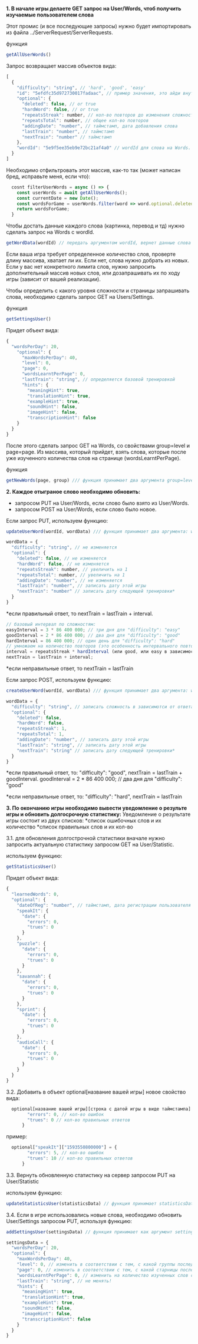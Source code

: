 **1. В начале игры делаете GET запрос на User/Words, чтоб получить изучаемые пользователем слова**

Этот промис (и все последующие запросы) нужно будет импортировать из файла ../ServerRequest/ServerRequests.

функция 
```javascript
getAllUserWords()
```

Запрос возвращает массив объектов вида:

```javascript
[
  {
    "difficulty": "string", // 'hard', 'good', 'easy'
    "id": "5efdfc35d972730017fadaac", // пример значения, это айди внутри User/Words, он вряд ли понадобится
    "optional": {
      "deleted": false, // or true
      "hardWord": false, // or true
      "repeatsStreak": number, // кол-во повторов до изменения сложности
      "repeatsTotal": number, // общее кол-во повторов
      "addingDate": "number", // таймстамп, дата добавления слова
      "lastTrain": "number", // таймстамп
      "nextTrain": "number" // таймстамп
    },
    "wordId": "5e9f5ee35eb9e72bc21af4a0" // wordId для слова на Words. нужно использовать для того, чтоб достать данные этого слова (картинка, перевод и тд).
  }
]
```

Необходимо отфильтровать этот массив, как-то так (может написан бред, исправьте меня, если что):

```javascript
  cosnt filterUserWords = async () => {
    const userWords = await getAllUserWords();
    const currentDate = new Date();
    const wordsForGame = userWords.filter(word => word.optional.deleted===false && word.optional.hardWord===false && word.optional.nextTrain <= +currentDate);
    return wordsForGame;
  }
```

Чтобы достать данные каждого слова (картинка, перевод и тд) нужно сделать запрос на Words c wordId.
```javascript
getWordData(wordId) // передать аргументом wordId, вернет данные слова (картинка, перевод и тд)
```

Если ваша игра требует определенное количество слов, проверте длину массива, хватает ли их. Если нет, слова нужно добрать из новых.
Если у вас нет конкретного лимита слов, нужно запросить дополнительный массив новых слов, или дозапрашивать их по ходу игры (зависит от вашей реализации).

Чтобы определить с какого уровня сложности и страницы запрашивать слова, необходимо сделать запрос GET на Users/Settings.

функция 
```javascript
getSettingsUser()
```

Придет объект вида:
```javascript
{
  "wordsPerDay": 20,
    "optional": {
      "maxWordsPerDay": 40,
      "level": 0,
      "page": 0,
      "wordsLearntPerPage": 0,
      "lastTrain": "string", // определяется базовой тренировкой
      "hints": {
        "meaningHint": true,
        "translationHint": true,
        "exampleHint": true,
        "soundHint": false,
        "imageHint": false,
        "transcriptionHint": false
    }
  }
}
```
После этого сделать запрос GET на Words, сo свойствами group=level и page=page. Из массива, который прийдет, взять слова, которые после уже изученного количества слов на странице (wordsLearntPerPage).

функция 
```javascript
getNewWords(page, group) /// функция принимает два аргумента group=level и page=page
```



**2. Каждое отыграное слово необходимо обновить:**

* запросом PUT на User/Words, если слово было взято из User/Words.
* запросом POST на User/Words, если слово было новое.

Если запрос PUT, используем функцию:

```javascript
updateUserWord(wordId, wordData) /// функция принимает два аргумента: wordId, wordData

wordData = {
  "difficulty": "string", // не изменяется
  "optional": {
    "deleted": false, // не изменяется
    "hardWord": false, // не изменяется
    "repeatsStreak": number, // увеличить на 1
    "repeatsTotal": number, // увеличить на 1
    "addingDate": "number", // не изменяется
    "lastTrain": "number", // записать дату этой игры
    "nextTrain": "number" // записать дату следующей тренировки*
  }
}
```
*если правильный ответ, то nextTrain = lastTrain + interval.
```javascript
// базовый интервал по сложностям:
easyInterval = 3 * 86 400 000; // три дня для "difficulty": "easy"
goodInterval = 2 * 86 400 000; // два дня для "difficulty": "good"
hardInterval = 86 400 000; // один день для "difficulty": "hard"
// умножаем на количество повторов (это особенность интервального повторения)
interval = repeatsStreak * hardInterval (или good, или easy в зависимости от того, какая "difficulty")
nextTrain = lastTrain + interval;
```
*если неправильные ответ, то nextTrain = lastTrain


Если запрос POST, используем функцию:
```javascript
createUserWord(wordId, wordData) /// функция принимает два аргумента: wordId, wordData

wordData = {
  "difficulty": "string", // записать сложность в зависимотси от ответа*
  "optional": {
    "deleted": false, 
    "hardWord": false,
    "repeatsStreak": 1,
    "repeatsTotal": 1,
    "addingDate": "number", // записать дату этой игры
    "lastTrain": "string", // записать дату этой игры
    "nextTrain": "string" // записать дату следующей тренировки*
  }
}
```
*если правильный ответ, то:
 "difficulty": "good",
 nextTrain = lastTrain + goodInterval.
 goodInterval = 2 * 86 400 000; // два дня для "difficulty": "good"

*если неправильные ответ, то:
"difficulty": "hard",
 nextTrain = lastTrain

**3.  По окончанию игры необходимо  вывести уведомление о результе игры и обновить долгосрочную статистику:**
Уведомление о результате игры состоит из двух списков:
*список ошибочных слов и их количество
*список правильных слов и их кол-во

3.1. для обновления долгострочной статистики вначале нужно запросить актуальную статистику запросом GET на User/Statistic. 

используем функцию:
```javascript
getStatisticsUser()
```
Придет объект вида:

```javascript
{
  "learnedWords": 0,
  "optional": {
    "dateOfReg": "number", // таймстамп, дата регистрации пользователя
    "speakIt": {
      "date": {
        "errors": 0,
        "trues": 0
      }
    },
    "puzzle": {
      "date": {
        "errors": 0,
        "trues": 0
      }
    },
    "savannah": {
      "date": {
        "errors": 0,
        "trues": 0
      }
    },
    "sprint": {
      "date": {
        "errors": 0,
        "trues": 0
      }
    },
    "audioCall": {
      "date": {
        "errors": 0,
        "trues": 0
      }
    }
  }
}
```

3.2. Добавить в объект optional[название вашей игры] новое свойство вида:
```javascript
  optional[название вашей игры][строка с датой игры в виде таймстампа] = {
        "errors": 0, // кол-во ошибок
        "trues": 0 // кол-во правильных ответов
      }
```
пример:
```javascript
  optional["speakIt"]["1593550800000"] = {
        "errors": 5, // кол-во ошибок
        "trues": 10 // кол-во правильных ответов
      }
```


3.3. Вернуть обновленную статистику на сервер запросом PUT на User/Statistic 

используем функцию:
```javascript
updateStatisticsUser(statisticsData) // функция принимает statisticsData (обновленные данные для статистики)
```

3.4. Если в игре использовались новые слова, необходимо обновить User/Settings запросом PUT, используя функцию:
```javascript
addSettingsUser(settingsData) // функция принимает как аргумент settingsData (обновленные данные для настроек)

settingsData = {
  "wordsPerDay": 20,
  "optional": {
    "maxWordsPerDay": 40,
    "level": 0, // изменить в соответствии с тем, с какой группы последнее изученное слово
    "page": 0, // изменить в соответствии с тем, с какой старницы последнее изученное слово
    "wordsLearntPerPage": 0, // изменить на количество изученных слов со страницы
    "lastTrain": "string", // не менять!
    "hints": {
      "meaningHint": true,
      "translationHint": true,
      "exampleHint": true,
      "soundHint": false,
      "imageHint": false,
      "transcriptionHint": false
    }
  }
}
```
